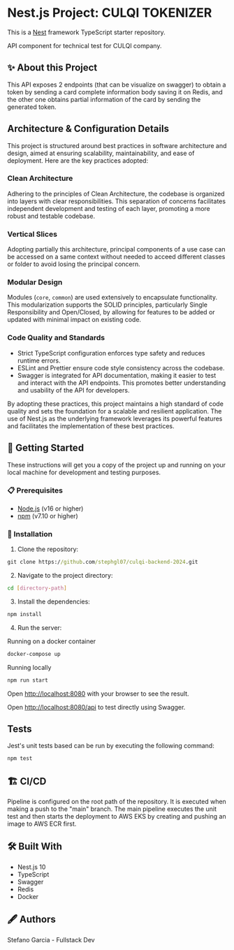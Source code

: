 # Nest.js Project: CULQI TOKENIZER

This is a [Nest](https://github.com/nestjs/nest) framework TypeScript starter repository.

API component for technical test for CULQI company.


## ✨ About this Project

This API exposes 2 endpoints (that can be visualize on swagger) to obtain a token by sending a card complete information body saving it on Redis, and the other one obtains partial information of the card by sending the generated token.

## Architecture & Configuration Details

This project is structured around best practices in software architecture and design, aimed at ensuring scalability, maintainability, and ease of deployment. Here are the key practices adopted:

### Clean Architecture

Adhering to the principles of Clean Architecture, the codebase is organized into layers with clear responsibilities.
This separation of concerns facilitates independent development and testing of each layer, promoting a more robust and testable codebase.

### Vertical Slices

Adopting partially this architecture, principal components of a use case can be accessed on a same context without needed to acceed different classes or folder to avoid losing the principal concern.

### Modular Design

Modules (`core`, `common`) are used extensively to encapsulate functionality. This modularization supports the SOLID principles, particularly Single Responsibility and Open/Closed, by allowing for features to be added or updated with minimal impact on existing code.

### Code Quality and Standards

- Strict TypeScript configuration enforces type safety and reduces runtime errors.
- ESLint and Prettier ensure code style consistency across the codebase.
- Swagger is integrated for API documentation, making it easier to test and interact with the API endpoints. This promotes better understanding and usability of the API for developers.

By adopting these practices, this project maintains a high standard of code quality and sets the foundation for a scalable and resilient application. The use of Nest.js as the underlying framework leverages its powerful features and facilitates the implementation of these best practices.

## 🚀 Getting Started

These instructions will get you a copy of the project up and running on your local machine for development and testing purposes.

### 📋 Prerequisites

- [Node.js](https://nodejs.org/en/) (v16 or higher)
- [npm](https://www.npmjs.com/) (v7.10 or higher)

### 🔧 Installation

1. Clone the repository:

```cmd
git clone https://github.com/stephgl07/culqi-backend-2024.git
```

2. Navigate to the project directory:

```bash
cd [directory-path]
```

3. Install the dependencies:

```bash
npm install
```

4. Run the server:

Running on a docker container

```bash
docker-compose up
```

Running locally

```bash
npm run start
```

Open [http://localhost:8080](http://localhost:8080) with your browser to see the result.

Open [http://localhost:8080/api](http://localhost:8080/api) to test directly using Swagger.

## Tests

Jest's unit tests based can be run by executing the following command:

```bash
npm test
```

## 🏗️ CI/CD

Pipeline is configured on the root path of the repository. It is executed when making a push to the "main" branch.
The main pipeline executes the unit test and then starts the deployment to AWS EKS by creating and pushing an image to AWS ECR first.

## 🛠️ Built With

- Nest.js 10
- TypeScript
- Swagger
- Redis
- Docker

## 🖋️ Authors

Stefano Garcia - Fullstack Dev
